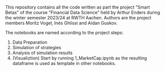 This repository contains all the code written as part the project "Smart Betas" of the course "Financial Data Science" held by Arthur Enders during the winter semester 2023/24 at RWTH Aachen.
Authors are the project members Moritz Vogel, Inés Ghlissi and Aidan Guskov.

The notebooks are named according to the project steps:
  1. Data Preparation
  2. Simulation of strategies
  3. Analysis of simulation results
  4. (Visualiztion)
Start by running 1_MarketCap.ipynb as the resulting dataframe is used as template in other notebooks.
